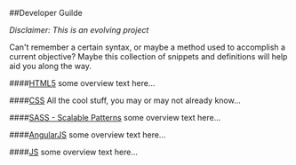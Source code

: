 ##Developer Guilde

_Disclaimer: This is an evolving project_

Can't remember a certain syntax, or maybe a method used to accomplish a current objective? Maybe this collection of snippets and definitions will help aid you along the way.

####[HTML5](https://github.com/nauerster/developer-guides/blob/master/code/HTML.md)
some overview text here...

####[CSS](https://github.com/nauerster/developer-guides/blob/master/code/CSS.md)
All the cool stuff, you may or may not already know...

####[SASS - Scalable Patterns](https://github.com/nauerster/developer-guides/blob/master/code/SSP.md)
some overview text here...

####[AngularJS](https://github.com/nauerster/developer-guides/blob/master/code/AngularJS.md)
some overview text here...

####[JS](https://github.com/nauerster/developer-guides/blob/master/code/JS.md)
some overview text here...


